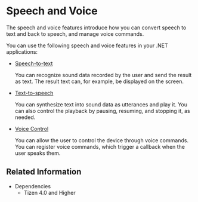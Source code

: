 # Speech and Voice

The speech and voice features introduce how you can convert speech to text and back to speech, and manage voice commands.

You can use the following speech and voice features in your .NET applications:

-   [Speech-to-text](stt.md)

    You can recognize sound data recorded by the user and send the result as text. The result text can, for example, be displayed on the screen.

-   [Text-to-speech](tts.md)

    You can synthesize text into sound data as utterances and play it. You can also control the playback by pausing, resuming, and stopping it, as needed.

-   [Voice Control](voice-control.md)

    You can allow the user to control the device through voice commands. You can register voice commands, which trigger a callback when the user speaks them.


## Related Information

- Dependencies
  -   Tizen 4.0 and Higher
